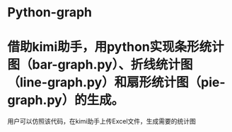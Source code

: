 # Python-graph
# 借助kimi助手，用python实现条形统计图（bar-graph.py）、折线统计图（line-graph.py）和扇形统计图（pie-graph.py）的生成。
用户可以仿照该代码，在kimi助手上传Excel文件，生成需要的统计图
